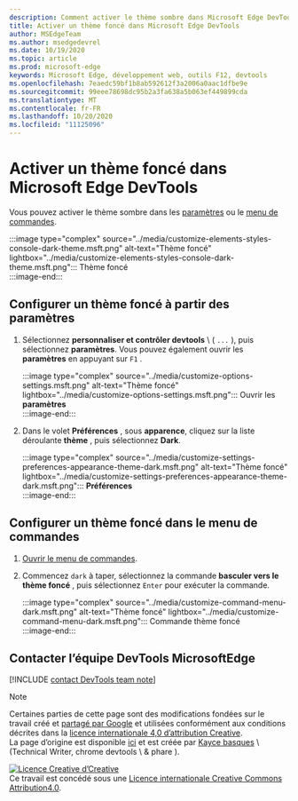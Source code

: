 ```yaml
---
description: Comment activer le thème sombre dans Microsoft Edge DevTools.
title: Activer un thème foncé dans Microsoft Edge DevTools
author: MSEdgeTeam
ms.author: msedgedevrel
ms.date: 10/19/2020
ms.topic: article
ms.prod: microsoft-edge
keywords: Microsoft Edge, développement web, outils F12, devtools
ms.openlocfilehash: 7eaedc59bf1b8ab592612f3a2006a0aac1dfbe9e
ms.sourcegitcommit: 99eee78698dc95b2a3fa638a5b063ef449899cda
ms.translationtype: MT
ms.contentlocale: fr-FR
ms.lasthandoff: 10/20/2020
ms.locfileid: "11125096"
---
```

<!-- Copyright Kayce Basques 

   Licensed under the Apache License, Version 2.0 (the "License");
   you may not use this file except in compliance with the License.
   You may obtain a copy of the License at

       https://www.apache.org/licenses/LICENSE-2.0

   Unless required by applicable law or agreed to in writing, software
   distributed under the License is distributed on an "AS IS" BASIS,
   WITHOUT WARRANTIES OR CONDITIONS OF ANY KIND, either express or implied.
   See the License for the specific language governing permissions and
   limitations under the License.  -->

# Activer un thème foncé dans Microsoft Edge DevTools  

Vous pouvez activer le thème sombre dans les [paramètres](#set-up-dark-theme-from-settings) ou le [menu de commandes](#set-up-dark-theme-from-the-command-menu).  

:::image type="complex" source="../media/customize-elements-styles-console-dark-theme.msft.png" alt-text="Thème foncé" lightbox="../media/customize-elements-styles-console-dark-theme.msft.png":::
   Thème foncé  
:::image-end:::  

## Configurer un thème foncé à partir des paramètres  

1.  Sélectionnez **personnaliser et contrôler devtools** \ ( `...` \), puis sélectionnez **paramètres**.  Vous pouvez également ouvrir les **paramètres** en appuyant sur `F1` .  
    
    :::image type="complex" source="../media/customize-options-settings.msft.png" alt-text="Thème foncé" lightbox="../media/customize-options-settings.msft.png":::
       Ouvrir les **paramètres**  
    :::image-end:::  

1.  Dans le volet **Préférences** , sous **apparence**, cliquez sur la liste déroulante **thème** , puis sélectionnez **Dark**.  
    
    :::image type="complex" source="../media/customize-settings-preferences-appearance-theme-dark.msft.png" alt-text="Thème foncé" lightbox="../media/customize-settings-preferences-appearance-theme-dark.msft.png":::
       **Préférences**  
    :::image-end:::  

## Configurer un thème foncé dans le menu de commandes  

1.  [Ouvrir le menu de commandes][DevtoolsCommandMenu].  
1.  Commencez `dark` à taper, sélectionnez la commande **basculer vers le thème foncé** , puis sélectionnez `Enter` pour exécuter la commande.  
    
    :::image type="complex" source="../media/customize-command-menu-dark.msft.png" alt-text="Thème foncé" lightbox="../media/customize-command-menu-dark.msft.png":::
       Commande thème foncé  
    :::image-end:::  
    
## Contacter l’équipe DevTools MicrosoftEdge  

[!INCLUDE [contact DevTools team note](../includes/contact-devtools-team-note.md)]  

<!-- links -->  

[DevtoolsCommandMenu]: ../command-menu/index.md "Menu de commandes | Documents Microsoft"  

> [!NOTE]
> Certaines parties de cette page sont des modifications fondées sur le travail créé et [partagé par Google][GoogleSitePolicies] et utilisées conformément aux conditions décrites dans la [licence internationale 4,0 d’attribution Creative][CCA4IL].  
> La page d’origine est disponible [ici](https://developers.google.com/web/tools/chrome-devtools/customize/dark-theme) et est créée par [Kayce basques][KayceBasques] \ (Technical Writer, chrome devtools \ & phare \).  

[![Licence Creative d’Creative][CCby4Image]][CCA4IL]  
Ce travail est concédé sous une [Licence internationale Creative Commons Attribution4.0][CCA4IL].  

[CCA4IL]: https://creativecommons.org/licenses/by/4.0  
[CCby4Image]: https://i.creativecommons.org/l/by/4.0/88x31.png  
[GoogleSitePolicies]: https://developers.google.com/terms/site-policies  
[KayceBasques]: https://developers.google.com/web/resources/contributors/kaycebasques  

